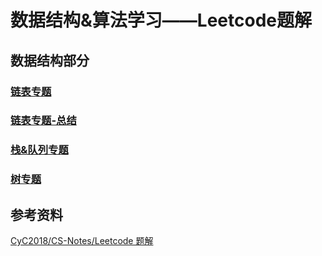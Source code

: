 # 数据结构&算法学习——Leetcode题解

## 数据结构部分

### [链表专题](https://github.com/nuclear30/LearnDataStructureAndLeetcode/blob/master/Leetcode-LinkList.md)

### [链表专题-总结](https://github.com/nuclear30/LearnDataStructureAndLeetcode/blob/master/Leetcode-LinkList-summary.md)

### [栈&队列专题](https://github.com/nuclear30/LearnDataStructureAndLeetcode/blob/master/Leetcode-Stack-and-Queue.md)

### [树专题](https://github.com/nuclear30/LearnDataStructureAndLeetcode/blob/master/Leetcode-Tree.md) 



## 参考资料

[CyC2018/CS-Notes/Leetcode 题解](https://github.com/CyC2018/CS-Notes/blob/master/notes/Leetcode%20%E9%A2%98%E8%A7%A3%20-%20%E7%9B%AE%E5%BD%95.md)